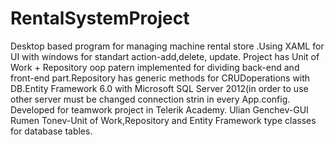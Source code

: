 RentalSystemProject
===================
Desktop based program for managing machine rental store .Using XAML for UI with windows for standart action-add,delete,
update. Project has Unit of Work +  Repository oop patern implemented for dividing back-end and front-end part.Repository 
has generic methods for CRUDoperations with DB.Entity Framework 6.0 with Microsoft SQL Server 2012(in order to use other 
server must be changed connection strin in every App.config.
Developed for teamwork project in Telerik Academy.
Ulian Genchev-GUI
Rumen Tonev-Unit of Work,Repository and Entity Framework type classes for database tables.

